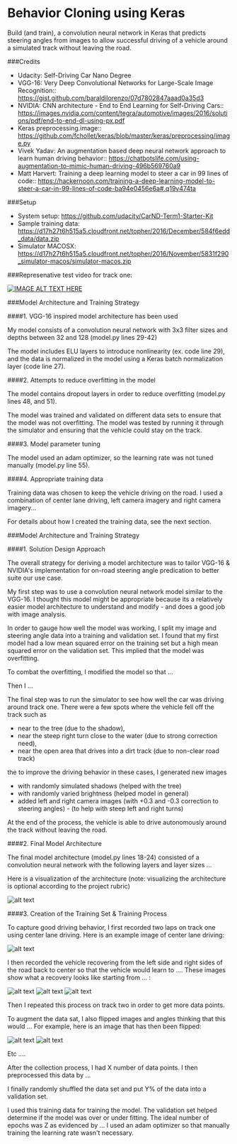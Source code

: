 # Behavior Cloning using Keras

Build (and train), a convolution neural network in Keras that predicts steering angles from images to allow successful driving of a vehicle around a simulated track without leaving the road.

###Credits

- Udacity: Self-Driving Car Nano Degree
- VGG-16: Very Deep Convolutional Networks for Large-Scale Image Recognition:: https://gist.github.com/baraldilorenzo/07d7802847aaad0a35d3
- NVIDIA: CNN architecture - End to End Learning for Self-Driving Cars:: https://images.nvidia.com/content/tegra/automotive/images/2016/solutions/pdf/end-to-end-dl-using-px.pdf
- Keras preprocessing.image:: https://github.com/fchollet/keras/blob/master/keras/preprocessing/image.py
- Vivek Yadav: An augmentation based deep neural network approach to learn human driving behavior:: https://chatbotslife.com/using-augmentation-to-mimic-human-driving-496b569760a9
- Matt Harvert: Training a deep learning model to steer a car in 99 lines of code:: https://hackernoon.com/training-a-deep-learning-model-to-steer-a-car-in-99-lines-of-code-ba94e0456e6a#.q19v474ta

###Setup

- System setup: https://github.com/udacity/CarND-Term1-Starter-Kit
- Sample training data: https://d17h27t6h515a5.cloudfront.net/topher/2016/December/584f6edd_data/data.zip
- Simulator MACOSX: https://d17h27t6h515a5.cloudfront.net/topher/2016/November/5831f290_simulator-macos/simulator-macos.zip

###Represenative test video for track one:

[![IMAGE ALT TEXT HERE](https://img.youtube.com/vi/Ra-MEWdlCWA/0.jpg)](https://www.youtube.com/watch?v=Ra-MEWdlCWA)


[//]: # (Image References)

[image1]: ./examples/placeholder.png "Model Visualization"
[image2]: ./examples/placeholder.png "Grayscaling"
[image3]: ./examples/placeholder_small.png "Recovery Image"
[image4]: ./examples/placeholder_small.png "Recovery Image"
[image5]: ./examples/placeholder_small.png "Recovery Image"
[image6]: ./examples/placeholder_small.png "Normal Image"
[image7]: ./examples/placeholder_small.png "Flipped Image"


###Model Architecture and Training Strategy

####1. VGG-16 inspired model architecture has been used

My model consists of a convolution neural network with 3x3 filter sizes and depths between 32 and 128 (model.py lines 29-42) 

The model includes ELU layers to introduce nonlinearity (ex. code line 29), and the data is normalized in the model using a Keras batch normalization layer (code line 27). 

####2. Attempts to reduce overfitting in the model

The model contains dropout layers in order to reduce overfitting (model.py lines 48, and 51). 

The model was trained and validated on different data sets to ensure that the model was not overfitting. The model was tested by running it through the simulator and ensuring that the vehicle could stay on the track.

####3. Model parameter tuning

The model used an adam optimizer, so the learning rate was not tuned manually (model.py line 55).

####4. Appropriate training data

Training data was chosen to keep the vehicle driving on the road. I used a combination of center lane driving, left camera imagery and right camera imagery...

For details about how I created the training data, see the next section. 

###Model Architecture and Training Strategy

####1. Solution Design Approach

The overall strategy for deriving a model architecture was to tailor VGG-16 & NVIDIA's implementation for on-road steering angle predication to better suite our use case.

My first step was to use a convolution neural network model similar to the VGG-16. I thought this model might be appropriate because its a relatively easier model architecture to understand and modify - and does a good job with image analysis.

In order to gauge how well the model was working, I split my image and steering angle data into a training and validation set. I found that my first model had a low mean squared error on the training set but a high mean squared error on the validation set. This implied that the model was overfitting. 

To combat the overfitting, I modified the model so that ...

Then I ... 

The final step was to run the simulator to see how well the car was driving around track one. There were a few spots where the vehicle fell off the track such as 
- near to the tree (due to the shadow), 
- near the steep right turn close to the water (due to strong correction need),
- near the open area that drives into a dirt track (due to non-clear road track)

the  to improve the driving behavior in these cases, I generated new images
- with randomly simulated shadows (helped with the tree)
- with randomly varied brightness (helped model in general)
- added left and right camera images (with +0.3 and -0.3 correction to steering angles) - (to help with steep left and right turns)

At the end of the process, the vehicle is able to drive autonomously around the track without leaving the road.

####2. Final Model Architecture

The final model architecture (model.py lines 18-24) consisted of a convolution neural network with the following layers and layer sizes ...

Here is a visualization of the architecture (note: visualizing the architecture is optional according to the project rubric)

![alt text][image1]
 

####3. Creation of the Training Set & Training Process

To capture good driving behavior, I first recorded two laps on track one using center lane driving. Here is an example image of center lane driving:

![alt text][image2]

I then recorded the vehicle recovering from the left side and right sides of the road back to center so that the vehicle would learn to .... These images show what a recovery looks like starting from ... :

![alt text][image3]
![alt text][image4]
![alt text][image5]

Then I repeated this process on track two in order to get more data points.

To augment the data sat, I also flipped images and angles thinking that this would ... For example, here is an image that has then been flipped:

![alt text][image6]
![alt text][image7]

Etc ....

After the collection process, I had X number of data points. I then preprocessed this data by ...


I finally randomly shuffled the data set and put Y% of the data into a validation set. 

I used this training data for training the model. The validation set helped determine if the model was over or under fitting. The ideal number of epochs was Z as evidenced by ... I used an adam optimizer so that manually training the learning rate wasn't necessary.
